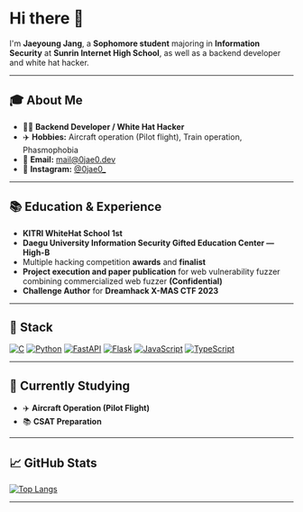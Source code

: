 # Hi there 👋

I'm **Jaeyoung Jang**, a **Sophomore student** majoring in **Information Security** at **Sunrin Internet High School**, as well as a backend developer and white hat hacker.

---

## 🎓 About Me
- 🧑‍💻 **Backend Developer / White Hat Hacker**
- ✈️ **Hobbies:** Aircraft operation (Pilot flight), Train operation, Phasmophobia
- 📧 **Email:** [mail@0jae0.dev](mailto:mail@0jae0.dev)
- 📸 **Instagram:** [@0jae0_](https://instagram.com/0jae0_)

---

## 📚 Education & Experience
- **KITRI WhiteHat School 1st**
- **Daegu University Information Security Gifted Education Center — High-B**
- Multiple hacking competition **awards** and **finalist**
- **Project execution and paper publication** for web vulnerability fuzzer combining commercialized web fuzzer **(Confidential)**
- **Challenge Author** for **Dreamhack X-MAS CTF 2023**

---

## 🚀 Stack
[![C](https://img.shields.io/badge/C-00599C?logo=c&logoColor=white)](#)
[![Python](https://img.shields.io/badge/Python-3776AB?logo=python&logoColor=fff)](#)
[![FastAPI](https://img.shields.io/badge/FastAPI-009485.svg?logo=fastapi&logoColor=white)](#)
[![Flask](https://img.shields.io/badge/Flask-000?logo=flask&logoColor=fff)](#)
[![JavaScript](https://img.shields.io/badge/JavaScript-F7DF1E?logo=javascript&logoColor=000)](#)
[![TypeScript](https://img.shields.io/badge/TypeScript-3178C6?logo=typescript&logoColor=fff)](#)

---

## 🎯 Currently Studying
- ✈️ **Aircraft Operation (Pilot Flight)**
- 📚 **CSAT Preparation**

---

## 📈 GitHub Stats
[![Top Langs](https://github-readme-stats.vercel.app/api/top-langs/?username=08boramae&layout=compact&theme=dracula)](#)

---

